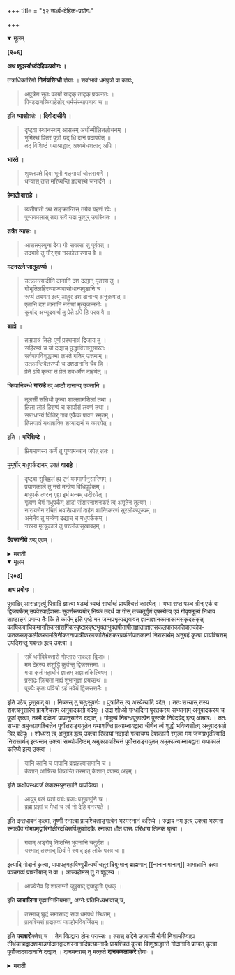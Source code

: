 +++
title = "३२ ऊर्ध्व-देहिक-प्रयोगः"

+++

<details open><summary>मूलम्</summary>

**[२०६]**

**अथ शूद्रस्यौर्ध्वदेहिकप्रयोगः ।**

तत्राधिकारिणो **निर्णयसिन्धौ** ज्ञेयाः । सर्वाभावे धर्मपुत्रो वा कार्यः,

> अपुत्रेण सुतः कार्यो यादृक् तादृक् प्रयत्नतः ।  
पिण्डदानक्रियाहेतोर् धर्मसंस्थापनाय च ॥

इति **व्यासो**क्तेः । **दिवोदासीये** ।

> दृष्ट्वा स्थानस्थम् आसन्नम् अर्धोन्मीलितलोचनम् ।  
भूमिस्थं पितरं पुत्रो यद् धि दानं प्रदापयेत् ॥  
तद् विशिष्टं गयाश्राद्धाद् अश्वमेधशताद् अपि ।

**भारते** ।

> शुक्लपक्षे दिवा भूमौ गङ्गायां चोत्तरायणे ।  
धन्यास् तात मरिष्यन्ति हृदयस्थे जनार्दने ॥

**हेमाद्रौ वाराहे** ।

> व्यतीपातो ऽथ सङ्क्रान्तिस् तयैव ग्रहणं रवेः ।  
पुण्यकालास् तदा सर्वे यदा मृत्युर् उपस्थितः ॥

**तत्रैव व्यासः** ।

> आसन्नमृत्युना देया गौः सवत्सा तु पूर्ववत् ।  
तदभावे तु गौर् एव नरकोत्तारणाय वै ॥

**मदनरत्ने जातूकर्ण्यः** ।

> उत्क्रान्त्यादीनि दानानि दश दद्यान् मृतस्य तु ।  
गोभूतिलहिरण्याज्यवासोधान्यगुडानि च ।  
रूप्यं लवणम् इत्य् आहुर् दश दानान्य् अनुक्रमात् ॥  
एतानि दश दानानि नराणां मृत्युजन्मनोः ।  
कुर्याद् अभ्युदयार्थं तु प्रेते ऽपि हि परत्र वै ॥

**ब्राह्मे** ।

> ताम्रपात्रं तिलैः पूर्णं प्रस्थमात्रं द्विजाय तु ।  
सहिरण्यं च यो दद्याच् छ्रद्धावित्तानुसारतः ।  
सर्वपापविशुद्धात्मा लभते गतिम् उत्तमाम् ॥  
उत्क्रान्तिवैतरण्यौ च दशदानानि चैव हि ।  
प्रेते ऽपि कृत्वा तं प्रेतं शवधर्मेण दाहयेत् ॥

क्रियानिबन्धे **गारुडे** त्व् अष्टौ दानान्य् उक्तानि ।

> तुलसीं सन्निधौ कृत्वा शालग्रामशिलां तथा ।  
तिला लोहं हिरण्यं च कार्पासं लवणं तथा ॥  
सप्तधान्यं क्षितिर् गाव एकैकं पावनं स्मृतम् ।  
तिलपात्रं यथाशक्ति शय्यादानं च कारयेत् ॥ 

इति । **परिशिष्टे** ।

> म्रियमाणस्य कर्णे तु पुण्यमन्त्रान् जपेत् ततः ।

मुमूर्षोर् मधुपर्कदानम् उक्तं **वाराहे** ।

> दृष्ट्वा सुविह्वलं ह्य् एनं यममार्गानुसारिणम् ।  
प्रयाणकाले तु नरो मन्त्रेण विधिपूर्वकम् ॥  
मधुपर्कं त्वरन् गृह्य इमं मन्त्रम् उदीरयेत् ।  
गृहाण चेमं मधुपर्कम् आद्यं संसारनाशनकरं त्व् अमृतेन तुल्यम् ।  
नारायणेन रचितं भवत्प्रियाणां दाहेन शान्तिकरणं सुरलोकपूज्यम् ॥  
अनेनैव तु मन्त्रेण दद्याच् च मधुपर्ककम् ।  
नरस्य मृत्युकाले तु परलोकसुखावहम् ॥

**दैवजानीये** ऽप्य् एवम् । 
</details>

<details><summary>मराठी</summary>

आतां शूद्राचा और्वदेहिकप्रयोग साङ्गतो. 

त्याम्त प्रथम और्ध्वदेहिक करण्याचे अधिकारी कोण, हा निर्णय निर्णयसिन्धूत पहावा. त्याम्त साङ्गितल्याम्पैकी कोणताहि अधिकारी नसल्याम, धर्मपुत्र करावा. याविषयीं-'जसा निपुत्रिकाने स्ववंशरक्षणार्थ दत्तक पुत्र घ्यावाः तसाच प्रयत्नतः पिण्डदान, उत्तरकर्म व धर्मस्थापनेस्तव धर्मपुत्र करावा, '' अमें व्यासाने साङ्गितले आहे. दीवोदासीयान्त, म. रतेवेळी पित्याचे पुत्राने काय करावे, त्याविषयी साङ्गितले आहे की,-" स्वस्थानावर निश्चेष्ट पडलेला असून लवकरच मरेल असा दिसणारा व ज्याचे नेत्र अर्षे मिटलेले आहेत अशा भूमिम्थ पित्याम उद्देशून नन्निमित्त पुत्र, जे दानादि करील ते सर्व गयाश्राद्ध व १०० अश्वमेध केल्यापेक्षांहि अधिक आहे.'' मरण्याच्या उत्तम काला विपयी भारतान्त--" शुक्रपक्षी, दिवसा. भूमीवर, गङ्गेमन्निध, उत्तरायणान्त. हृदयाम्त जनार्दनाचें म्मरण करून, त्यानं नितन करीत असतां ने दहत्याग करितील, ने परम धन्य होत, " असे साङ्गितलं आहे. हेमाद्रीत वराह पुराणान्त--'' लगतीपात, सङ्क्रान्ति आणि सूर्यग्रहण हे ज्या वेळी मृत्यु यईल त्या वेळी पुण्यकालन होत. '' असं साङ्गितले, आहे. मरणोन्मुखाने काय करावं : त्याविषयीं हेमाद्रीत ज्याम मणतो " मरणोन्मु ग्वानं यथाविधि सवत्स गाय द्यावी. नाहीतर, नरकोनारणार्थ एकटी गायन दान करावी." मदनरत्नाम्न जातूकर्ण्य मणतो " मृताच्या उद्देशाने उत्क्रान्त्यादि १० दाने द्यावी. ती-- उत्क्रान्तिधनु, भूमि. तीळ. सुवर्ण, आउय, वस्त्र, धान्य, गृळ, रूपं व मीट ही १० अ. नुक्रमे द्यावी. आणग्वी ही प्रत्येक मनुष्याच्या जन्मकालीं व मग्णकाली इहलोकी अ. भ्युदयार्थ व परलोकी सौग्याचे अवश्य द्यावी. " ब्रह्मपुराणाम्त " प्रस्थप्रमाण ( प्रस्थ १ शर वजनाचे) ताम्रपात्र तिळान्नी भरून सुवर्णदक्षिणामहित शत्यनमार जो देईल, तो सर्वपापमुक्त होऊन उत्तम गतीला पावेल. उत्क्रान्ति व वनरणी अमी २ गोप्रदान जो दइल, तो सर्वपापमुक्त होउन उत्तम गतीला पावल. उत्क्रान्ति व वैतरणी अमी २ गोप्रदाने व पूर्वक्ति १० कोणी मेल्यावरही तदुद्देशाने देउन शवधमान प्रेतदाह करावा. ' क्रिया निबन्धाम्त गरुडपुराणाम्त तर--"८ च दाने साङ्गितली आहेत. तमन-प्रेताजवळ तु दमी व शालिग्राम ठेवून, तीळ, लोखण्ड, सुवर्ण, काम, मीट, मप्त धान्य, भूमि, गायी.' ही ८ द्यावी. याम्त एकेक विशेष पुण्यप्रद आहे. अमी दाने करून ११ च दिवसी यथाशक्ति निलपात्र व शय्यादानादि करावम्, "" अमं माङ्गितले आहे. परिशिष्टाम्त " मरणोन्मुखाच्या दक्षिणकाम्त पुण्यमन्त्र (यम) जप कगवा, " अमं माङ्गितलं आहे. मु. मपर्ने मधुपर्कदान करावे, असे वराहपुगणाम्त माङ्गितले आहे. त-" यमपन्थास ना णारा व अति व्याकुळ झालेला अशा मरणोन्मुग्वाम पाहून, पुत्रादिकान्नी विधीनं मधुपर्क सत्वर घेऊन पुढील मन्त्राने दान करावा.-गृहाण चमं मधुपर्कमायं संसारनाशनकर ख मृतेन तुल्यम् ।। नारायणेन रचितं भगवत्प्रियाणां दान शान्तिकरणं मुरलोक पूज्यम् ।। १ ।। हा दिल्याने परलोकी प्रेताम सुग्व होतम्, '' अमें माङ्गितले आहे. देवजा. नीयनामक ग्रन्थाम्त हेच साङ्गितले आहे.
</details> 


<details open><summary>मूलम्</summary>

**[२०७]**

**अथ प्रयोगः ।**

पुत्रादिर् आसन्नमृत्युं पित्रादिं ज्ञात्वा षडब्दं त्र्यब्दं सार्धाब्दं प्रायश्चित्तं कारयेत् । यथा सप्त पञ्च त्रीन् एकं वा द्विजपर्षदम् उपवेश्यार्द्रवासाः सुवर्णरूप्ययोर् निष्कं तदर्धं वा गोस् तच्चतुर्गुणं वृषस्येत्य् एवं गोवृषमूल्यं निधाय साष्टाङ्गं प्रणम्य तैः किं ते कार्यम् इति पृष्टे मम जन्मप्रभृत्यद्ययावत् ज्ञानाज्ञानकामाकामसकृदसकृत् कायिकवाचिकमानसिकसांसर्गिकस्पृष्टास्पृष्टभुक्ताभुक्तपीतापीतज्ञाताज्ञातसकलपातकातिपातकोप-पातकसङ्कलीकरणमलिनीकरनापात्रीकरणजातिभ्रंशकरप्रकीर्णपातकानां निरासार्थम् अनुग्रहं कृत्वा प्रायश्चित्तम् उपदिशन्तु भवन्तः इत्य् उक्त्वा । 

> सर्वे धर्मविवेक्तारो गोप्तारः सकला द्विजाः ।  
मम देहस्य संशुद्धिं कुर्वन्तु द्विजसत्तमाः ॥  
मया कृतं महाघोरं ज्ञातम् अज्ञातकिल्बिषम् ।  
प्रसादः क्रियतां मह्यं शुभानुज्ञां प्रयच्छथ ॥  
पूज्यैः कृतः पवित्रो ऽहं भवेयं द्विजसत्तमैः ।

इति पठेच् छृणुयाद् वा । निष्कस् तु चतुःसुवर्णः । पुत्रादिस् त्व् अस्येत्यादि वदेत् । ततः सभ्यास् तस्य शक्त्यनुसारेण प्रायश्चित्तम् अनुवादकाग्रे वदेयुः । तदा शोध्यो गन्धादिना पुस्तकस्य सभ्यानाम् अनुवादकस्य च पूजां कृत्वा, तस्मै दक्षिणां पापानुसारेण दद्यात् । गोमूल्यं निबन्धपूजात्वेन पुस्तके निवेदयेद् इत्य् आचारः । ततः सभ्याः अमुकप्रायश्चित्तेन पूर्वोत्तराङ्गयुतेन यथाशक्ति प्रत्याम्नायद्वारा चीर्णेन त्वं शुद्धो भविष्यसीत्य् अनुवादकाग्रे त्रिर् वदेयुः । शोध्यस् त्व् अनुग्रह इत्य् उक्त्वा रिकायां नद्यादौ गत्वाचम्य देशकालौ स्मृत्वा मम जन्मप्रभृतीत्यादि निरासार्थम् इत्यन्तम् उक्त्वा सभ्योपदिष्टम् अमुकप्रायश्चित्तं पूर्वोत्तराङ्गयुतम् अमुकप्रत्याम्नायद्वारा यथाकालं करिष्ये इत्य् उक्त्वा ।

> यानि कानि च पापानि ब्रह्महत्यासमानि च ।  
केशान् आश्रित्य तिष्ठन्ति तस्मात् केशान् वपाम्य् अहम् ॥

इति कक्षोपस्थवर्जं केशश्मश्रुनखानि वापयित्वा ।

> आयुर् बलं यशो वर्चः प्रजाः पशुवसूनि च ।  
ब्रह्म प्रज्ञां च मेधां च त्वं नो देहि वनस्पते ॥

इति दन्तधावनं कृत्वा, तूष्णीं स्नात्वा प्रायश्चित्ताङ्गत्वेन भस्मस्नानं करिष्ये । रुद्राय नम इत्य् उक्त्वा भस्मना स्नात्वैवं गोमयमृद्वारिगोक्षीरदधिसर्पिःकुशोदकैः स्नात्वा धौतं वासः परिधाय तिलकं घृत्वा ।

> गवाम् अङ्गेषु तिष्ठन्ति भुवनानि चतुर्दश ।  
यस्मात् तस्माच् छिवं मे स्याद् इह लोके परत्र च ॥

इत्यादि गोदानं कृत्वा, पापापहमहाविष्णुप्रीत्यर्थं चतुरादियुग्मान् ब्राह्मणान् [[नानानामानाम्]] आमान्नानि दत्वा पञ्चगव्यं प्राश्नीयान् न वा । आज्यहोमस् तु न शूद्रस्य । 

> आज्येनैव हि शालाग्नौ जुहुयाद् द्व्याहुतीः पृथक् । 

इति **जाबालिना** गृह्याग्निनियमात्, अग्नेः प्रतिनिध्यभावाच् च,

> तस्माच् छूद्रं समासाद्य सदा धर्मपथे स्थितम् ।  
प्रायश्चित्तं प्रदातव्यं जपहोमविवर्जितम् ॥

इति **पराशरो**क्तेश् च । तेन विप्रद्वारा होमः परास्तः । ततस् तद्दिने उपवासी मौनी निशामतिवाह्य तीर्थयात्राद्वादशामान्नगोदानद्वादशस्नानादिप्रत्याम्नायैः प्रायश्चित्तं कृत्वा विष्णुश्राद्धान्ते गोदानानि प्राग्वत् कृत्वा पूर्वोक्तदशदानानि दद्यात् । दानमन्त्रास् तु मत्कृते **दानकमलाकरे** ज्ञेयाः । 
</details>

<details><summary>मराठी</summary>

आतां प्रयोग साङ्गतो. 

पुत्र व अन्य जो और्वदेहिकका असेल. त्याणे पित्रान्दिकाम्स देहशुद्यर्थ मरणापूर्वी षडब्द, व्यब्द अथवा सार्धाब्द प्रायश्चित्त द्यावे. त्याना प्रकार पुढे लिहिल्याप्रमाणे. - ७ । ५ । ३। १ किंवा विद्वान् ब्राह्मणाञ्ची सभा करून आई वस्त्र घेऊन मोन्याचा व रुप्याचा १ किंवा अध निष्क व गायीचे व तिच्या चौपट बैलाचे मूल्यद्रव्य घेऊन, ते स भेपुढे ठेवून, साष्टाङ्ग नमस्कार करावा. सभामदान्नीं-"किं ने कार्य" असे विचारल्यावर--- 

> मम जन्मप्रभृत्यद्ययावत् ज्ञानाज्ञानकामाकामसकृदसकृत्कायिकवाचिकमानसिकसांसर्गिकस्पृष्टास्पृष्टभुक्ताभुक्तपीतापीतज्ञाताज्ञातसकलपातकातिपातकोपपातकसङ्कलीकरणापात्रीकरणजातिभ्रंशकरप्रकीर्णपातकानां निरासार्थम् अनुग्रहं कृत्वा प्रायश्चित्तमुपदिशन्तु भवन्तः । 

अमें ह्मणून.-

> सर्वे धर्मविविक्तारो गोप्तारः सकला द्विजाः ॥  
मम देहस्य संशुद्धिं कुर्वन्तु द्विजसत्तमाः ॥ १ ॥  
मया कृतं महाघोरं ज्ञातमज्ञातकिल्बिषम् ॥  
प्रसादः क्रियतां मह्यं शुभानुज्ञां प्रयच्छथ ॥ २ ॥  
पूज्यः कृतः पवित्रोऽहं भवेयं द्विजसत्तमैः ॥ 

हे मन्त्र आपण ह्मणावे. पुत्रादिक अन्य कर्ता असेल तर पूर्वीच्या प्रार्थनेत “मम" या ठिकाणी 'अम्य मुमपाः" अमे मणून हे मन्त्र मणून मुमूर्षम ऐकवावे. मग मभ्यान्नी तच्छत्तयनुमार व दोपतारतम्यानं अनुवादकानका प्रायश्चित्त माङ्गावम्. शुद्ध होणा-याने गन्धायुपचागन्नी प्रायश्चित्तप्रयोगपुम्नक, सभ्य व अनुवादक याञ्ची पूजा करून. त्याम्स पाप व शक्ति याञ्च्या तारतम्यान दक्षिणा द्यावी. गोनिष्क्रयद्रव्य निबन्धपनेकरितां निवेदन करावम्, अमा शिष्टाचार आहे. नन्तर मभ्यान्नी पृर्वात ५ पक्षाम्पैकी कोणत्या तरी एका पक्षाचा उल्लेख करून - 

> प्रायश्चित्तेन पूर्वोत्तराङ्गयुतेन यथाशक्ति प्रत्याम्नायद्वाग चीर्णेन त्वं शुद्धो भविष्यसि 

असं अनुवादकापुढेश्वळ मणावम्. घेणा-यानं 'अनुग्रहः" अमे ह्मणून, रिक्तातिथि अमल्यास नद्यादिकांवर जाउन आनमन व दशकालसङ्कीर्तन करून - मम जन्मप्रभृति येथून-निगसाथै यथपावनों पणून. पुनः 

> सभ्योपदिष्टम् अमुकप्रायश्चित्तं पूर्वोत्तराङ्गयुतम् अमुकप्रत्याम्नायद्वारा यथाकालं करिष्ये 

अमं ह्मणून-- 

> यानि कानि च पापानि ब्रह्महत्यासमानि च ॥  
केशानाश्रित्य तिष्ठन्ति तस्मात्केशान्वपाम्यहम् ॥ 2 ॥ 

यान कक्षोपम्य व जून केश, मिशा. नवं वङ्गर काढवून-- 

> आयुर्बलं यशो वर्चः प्रजाः पशुवसूनि च ॥  
ब्रह्म प्रज्ञां च मेधां च त्वं नो देहि वनस्पते ॥ १ ॥ 

यानं आघाड्याच्या काड्यान्नी दतघांवन कमन, स्नानसम्बन्धी मन्त्रादिक न ह्मणतां स्नान करून.-प्रायश्चित्ताङ्गत्वेन भस्मस्नानं करिष्ये । अम ह्मणून- 'रुद्राय नमः" यानं भम्मम्नान करून. अमञ्च - गोमय, मृत्तिका, उदक, गोमत्र, गोक्षीर, दही, तूप व कुशोदकान्नी स्नान करून. धौत वस्र नमन, तिलक लावून, गोदान करावम्. त्याचा मन्त्र 

> गवामङ्गेषु तिष्ठन्ति भुवनानि चतुर्दश ॥  
यस्मात्तस्माच्छिवं में स्यादिह लोके परत्र च ॥ १ ॥ 

या मन्त्रान्नी गोदान करून,-पापापहा महाविष्णुप्रीत्यर्थ २ । ४।६ ३० युग्म • अनेकनामगोत्रब्राह्मणाम्म आमान्ने देउन पञ्चगव्य प्राशन करावे. अथवा न करावेम्. प्रायश्चित्ताङ्ग आज्यहोम तर, शूद्राम्म वज्यं आहे; कारण, "प्रायश्चित्त घेणाऱ्यान्नी  आज्यानेच गृह्याग्नीचे ठायीं व्याहृतीन्नी निरनिराळा होम करावा," असा जाबालीने त्याविषयीं गृह्याग्नि नियमित आहे, व शूद्रास त्याचा अधिकार नाही. इतराम्प्रमाणे प्रतिनिधि करावा तर,-अग्नीस प्रतिनिधि नाही ह्मणूनच-"यास्तव स्वधर्मनिष्ठ शूद्राम्स ज पहोमावाञ्चून प्रायश्चित्त द्यावें," असं पराशरही साङ्गतो. यावरून विप्रद्वारा होम कर ण्याचां पक्षही खण्डित आहे. असा प्रायश्चित्तविधि करून, तद्दिनीं उपवास करून, मौन धरून, रात्र सरल्यावर तीर्थयात्रा, १२ आमान्ने, १ भूदान व १२ स्नाने याञ्चे प्रत्याम्नाय ( तन्निमित्तक कांहीं द्रव्य ) यान्नी प्रायश्चित्त करून विष्णुश्राद्ध (पूर्ववत् आमदान) करून. शेवटी गोदाने व पूर्वोक्त १० दाने द्यावी. त्याञ्चे मन्त्र मत्कृत दानकमलाकराम्त पहावे. 
</details>